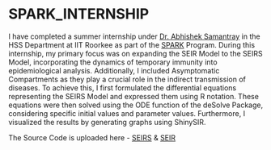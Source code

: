 # SPARK_INTERNSHIP

I have completed a summer internship under [Dr. Abhishek Samantray](https://www.iitr.ac.in/~HS/Abhishek_Samantray) in the HSS Department at IIT Roorkee as part of the [SPARK](https://spark.iitr.ac.in/) Program. During this internship, my primary focus was on expanding the SEIR Model to the SEIRS Model, incorporating the dynamics of temporary immunity into epidemiological analysis. Additionally, I included Asymptomatic Compartments as they play a crucial role in the indirect transmission of diseases. To achieve this, I first formulated the differential equations representing the SEIRS Model and expressed them using R notation. These equations were then solved using the ODE function of the deSolve Package, considering specific initial values and parameter values. Furthermore, I visualized the results by generating graphs using ShinySIR. 

The Source Code is uploaded here - [SEIRS](https://github.com/iiseriteb/SPARK_INTERNSHIP/blob/main/SEIRS.R) & [SEIR](https://github.com/iiseriteb/SPARK_INTERNSHIP/blob/main/SEIR.R)

